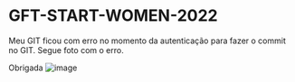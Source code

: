 # GFT-START-WOMEN-2022
Meu GIT ficou com erro no momento da autenticação para fazer o commit no GIT. 
Segue foto com o erro. 

Obrigada 
![image](https://user-images.githubusercontent.com/105756195/172474551-84e8be6b-07f8-4222-a0e6-1377aabf8300.png)

